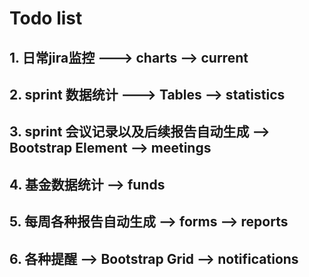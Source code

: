 # Todo list
## 1. 日常jira监控 ---> charts --> current
## 2. sprint 数据统计 ---> Tables --> statistics
## 3. sprint 会议记录以及后续报告自动生成 --> Bootstrap Element --> meetings
## 4. 基金数据统计 --> funds
## 5. 每周各种报告自动生成 --> forms --> reports
## 6. 各种提醒 --> Bootstrap Grid --> notifications
